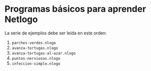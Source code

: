 # Programas básicos para aprender Netlogo

La serie de ejemplos debe ser leída en este orden:

1. `parches-verdes.nlogo`
1. `avanza-tortugas.nlogo`
1. `avanza-tortugas-al-azar.nlogo`
1. `puntos-nerviosos.nlogo`
1. `infeccion-simple.nlogo`
